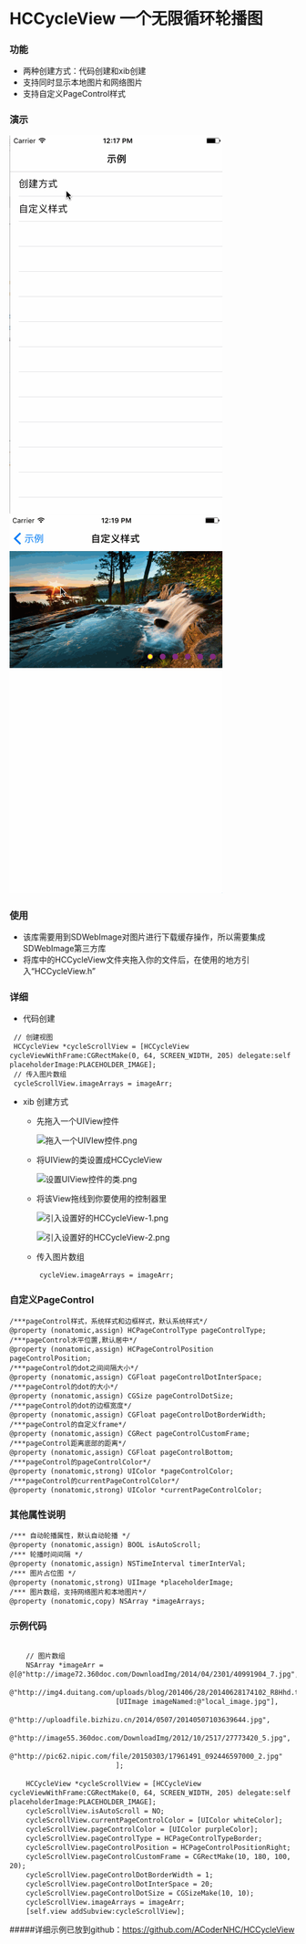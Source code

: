 # HCCycleView 一个无限循环轮播图
### 功能
- 两种创建方式：代码创建和xib创建
- 支持同时显示本地图片和网络图片
- 支持自定义PageControl样式

### 演示

![创建方式演示](https://github.com/ACoderNHC/HCCycleView/blob/master/HCCycleViewDemo/创建方式.gif)
![自定义样式演示](https://github.com/ACoderNHC/HCCycleView/blob/master/HCCycleViewDemo/自定义样式.gif)

### 使用
- 该库需要用到SDWebImage对图片进行下载缓存操作，所以需要集成SDWebImage第三方库
- 将库中的HCCycleView文件夹拖入你的文件后，在使用的地方引入“HCCycleView.h”

### 详细
- 代码创建

```objc
 // 创建视图
 HCCycleView *cycleScrollView = [HCCycleView cycleViewWithFrame:CGRectMake(0, 64, SCREEN_WIDTH, 205) delegate:self placeholderImage:PLACEHOLDER_IMAGE];
 // 传入图片数组
 cycleScrollView.imageArrays = imageArr;
```

- xib 创建方式
  
  - 先拖入一个UIView控件

       ![拖入一个UIVIew控件.png](http://upload-images.jianshu.io/upload_images/641084-8a4389ae3f8e1b89.png?imageMogr2/auto-orient/strip%7CimageView2/2/w/1240)

  - 将UIView的类设置成HCCycleView
      
      ![设置UIView控件的类.png](http://upload-images.jianshu.io/upload_images/641084-2d2df7b943550903.png?imageMogr2/auto-orient/strip%7CimageView2/2/w/1240)

  - 将该View拖线到你要使用的控制器里

      ![引入设置好的HCCycleView-1.png](http://upload-images.jianshu.io/upload_images/641084-2604fa37de8b2f1d.png?imageMogr2/auto-orient/strip%7CimageView2/2/w/1240)

      ![引入设置好的HCCycleView-2.png](http://upload-images.jianshu.io/upload_images/641084-2df4a54e15d683b4.png?imageMogr2/auto-orient/strip%7CimageView2/2/w/1240)

  -  传入图片数组
	```objc
 		cycleView.imageArrays = imageArr;
	```


### 自定义PageControl

```objc
/***pageControl样式，系统样式和边框样式，默认系统样式*/
@property (nonatomic,assign) HCPageControlType pageControlType;
/***pageControl水平位置,默认居中*/
@property (nonatomic,assign) HCPageControlPosition pageControlPosition;
/***pageControl的dot之间间隔大小*/
@property (nonatomic,assign) CGFloat pageControlDotInterSpace;
/***pageControl的dot的大小*/
@property (nonatomic,assign) CGSize pageControlDotSize;
/***pageControl的dot的边框宽度*/
@property (nonatomic,assign) CGFloat pageControlDotBorderWidth;
/***pageControl的自定义frame*/
@property (nonatomic,assign) CGRect pageControlCustomFrame;
/***pageControl距离底部的距离*/
@property (nonatomic,assign) CGFloat pageControlBottom;
/***pageControl的pageControlColor*/
@property (nonatomic,strong) UIColor *pageControlColor;
/***pageControl的currentPageControlColor*/
@property (nonatomic,strong) UIColor *currentPageControlColor; 
```
### 其他属性说明
```objc
/*** 自动轮播属性，默认自动轮播 */
@property (nonatomic,assign) BOOL isAutoScroll;
/*** 轮播时间间隔 */
@property (nonatomic,assign) NSTimeInterval timerInterVal;
/*** 图片占位图 */
@property (nonatomic,strong) UIImage *placeholderImage;
/*** 图片数组，支持网络图片和本地图片*/
@property (nonatomic,copy) NSArray *imageArrays;
```
### 示例代码
```objc

    // 图片数组
    NSArray *imageArr = @[@"http://image72.360doc.com/DownloadImg/2014/04/2301/40991904_7.jpg",
                          @"http://img4.duitang.com/uploads/blog/201406/28/20140628174102_R8Hhd.thumb.700_0.jpeg",
                          [UIImage imageNamed:@"local_image.jpg"],
                          @"http://uploadfile.bizhizu.cn/2014/0507/20140507103639644.jpg",
                          @"http://image55.360doc.com/DownloadImg/2012/10/2517/27773420_5.jpg",
                          @"http://pic62.nipic.com/file/20150303/17961491_092446597000_2.jpg"
                          ];
    
    HCCycleView *cycleScrollView = [HCCycleView cycleViewWithFrame:CGRectMake(0, 64, SCREEN_WIDTH, 205) delegate:self placeholderImage:PLACEHOLDER_IMAGE];
    cycleScrollView.isAutoScroll = NO;
    cycleScrollView.currentPageControlColor = [UIColor whiteColor];
    cycleScrollView.pageControlColor = [UIColor purpleColor];
    cycleScrollView.pageControlType = HCPageControlTypeBorder;
    cycleScrollView.pageControlPosition = HCPageControlPositionRight;
    cycleScrollView.pageControlCustomFrame = CGRectMake(10, 180, 100, 20);
    cycleScrollView.pageControlDotBorderWidth = 1;
    cycleScrollView.pageControlDotInterSpace = 20;
    cycleScrollView.pageControlDotSize = CGSizeMake(10, 10);
    cycleScrollView.imageArrays = imageArr;
    [self.view addSubview:cycleScrollView];
```

#####详细示例已放到github：https://github.com/ACoderNHC/HCCycleView



